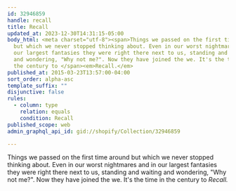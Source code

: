 ```yaml
---
id: 32946859
handle: recall
title: Recall
updated_at: 2023-12-30T14:31:15-05:00
body_html: <meta charset="utf-8"><span>Things we passed on the first time around
  but which we never stopped thinking about. Even in our worst nightmares and in
  our largest fantasies they were right there next to us, standing and waiting
  and wondering, "Why not me?". Now they have joined the we. It's the time in
  the century to </span><em>Recall.</em>
published_at: 2015-03-23T13:57:00-04:00
sort_order: alpha-asc
template_suffix: ""
disjunctive: false
rules:
  - column: type
    relation: equals
    condition: Recall
published_scope: web
admin_graphql_api_id: gid://shopify/Collection/32946859

---
```


Things we passed on the first time around but which we never stopped thinking about. Even in our worst nightmares and in our largest fantasies they were right there next to us, standing and waiting and wondering, "Why not me?". Now they have joined the we. It's the time in the century to _Recall._
